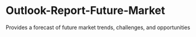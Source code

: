 # Outlook-Report-Future-Market
Provides a forecast of future market trends, challenges, and opportunities
